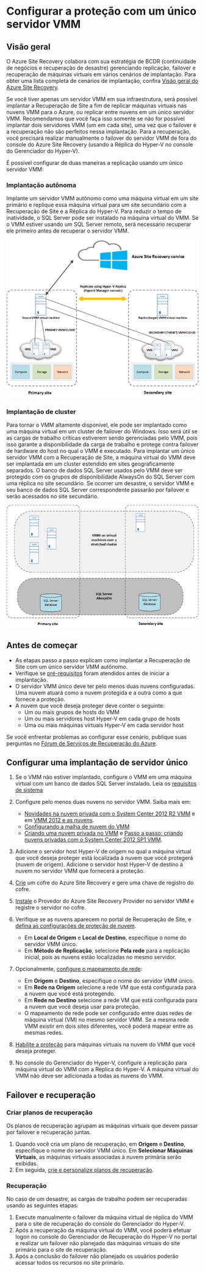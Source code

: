 
<properties
	pageTitle="Configurar a proteção com um único servidor VMM"
	description="O Azure Site Recovery coordena a replicação, o failover e a recuperação de máquinas virtuais localizadas em nuvens VMM locais para o Azure ou para uma nuvem VMM secundária."
	services="site-recovery"
	documentationCenter=""
	authors="rayne-wiselman"
	manager="jwhit"
	editor=""/>

<tags
	ms.service="site-recovery"
	ms.devlang="na"
	ms.topic="article"
	ms.tgt_pltfrm="na"
	ms.workload="backup-recovery"
	ms.date="11/18/2015"
	ms.author="raynew"/>

#  Configurar a proteção com um único servidor VMM

## Visão geral

O Azure Site Recovery colabora com sua estratégia de BCDR (continuidade de negócios e recuperação de desastre) gerenciando replicação, failover e recuperação de máquinas virtuais em vários cenários de implantação. Para obter uma lista completa de cenários de implantação, confira [Visão geral do Azure Site Recovery](site-recovery-overview.md).

Se você tiver apenas um servidor VMM em sua infraestrutura, será possível implantar a Recuperação de Site a fim de replicar máquinas virtuais nas nuvens VMM para o Azure, ou replicar entre nuvens em um único servidor VMM. Recomendamos que você faça isso somente se não for possível implantar dois servidores VMM (um em cada site), uma vez que o failover e a recuperação não são perfeitos nessa implantação. Para a recuperação, você precisará realizar manualmente o failover do servidor VMM de fora do console do Azure Site Recovery (usando a Réplica do Hyper-V no console do Gerenciador do Hyper-V).

É possível configurar de duas maneiras a replicação usando um único servidor VMM:

### Implantação autônoma

Implante um servidor VMM autônomo como uma máquina virtual em um site primário e replique essa máquina virtual para um site secundário com a Recuperação de Site e a Réplica do Hyper-V. Para reduzir o tempo de inatividade, o SQL Server pode ser instalado na máquina virtual do VMM. Se o VMM estiver usando um SQL Server remoto, será necessário recuperar ele primeiro antes de recuperar o servidor VMM.

![Servidor VMM virtual autônomo](./media/site-recovery-single-vmm/SingleVMMStandalone.png)

### Implantação de cluster

Para tornar o VMM altamente disponível, ele pode ser implantado como uma máquina virtual em um cluster de failover do Windows. Isso será útil se as cargas de trabalho críticas estiverem sendo gerenciadas pelo VMM, pois isso garante a disponibilidade da carga de trabalho e protege contra failover de hardware do host no qual o VMM é executado. Para implantar um único servidor VMM com a Recuperação de Site, a máquina virtual do VMM deve ser implantada em um cluster estendido em sites geograficamente separados. O banco de dados SQL Server usados pelo VMM deve ser protegido com os grupos de disponibilidade AlwaysOn do SQL Server com uma réplica no site secundário. Se ocorrer um desastre, o servidor VMM e seu banco de dados SQL Server correspondente passarão por failover e serão acessados no site secundário.

![Servidor VMM virtual clusterizado.](./media/site-recovery-single-vmm/SingleVMMCluster.png)


## Antes de começar

- As etapas passo a passo explicam como implantar a Recuperação de Site com um único servidor VMM autônomo.
- Verifique se [pré-requisitos](site-recovery-vmm-to-vmm.md#before-you-start) foram atendidos antes de iniciar a implantação.
- O servidor VMM único deve ter pelo menos duas nuvens configuradas. Uma nuvem atuará como a nuvem protegida e a outra como a que fornece a proteção.
- A nuvem que você deseja proteger deve conter o seguinte:
	- Um ou mais grupos de hosts do VMM
	- Um ou mais servidores host Hyper-V em cada grupo de hosts
	- Uma ou mais máquinas virtuais Hyper-V em cada servidor host

Se você enfrentar problemas ao configurar esse cenário, publique suas perguntas no [Fórum de Serviços de Recuperação do Azure](https://social.msdn.microsoft.com/Forums/azure/home?forum=hypervrecovmgr).



## Configurar uma implantação de servidor único

1. Se o VMM não estiver implantado, configure o VMM em uma máquina virtual com um banco de dados SQL Server instalado. Leia os [requisitos de sistema](https://technet.microsoft.com/library/dn771747.aspx) 
2. Configure pelo menos duas nuvens no servidor VMM. Saiba mais em:

	- [Novidades na nuvem privada com o System Center 2012 R2 VMM](http://channel9.msdn.com/Events/TechEd/NorthAmerica/2013/MDC-B357#fbid=) e em [VMM 2012 e as nuvens](http://www.server-log.com/blog/2011/8/26/vmm-2012-and-the-clouds.html). 
	- [Configurando a malha de nuvem do VMM](https://msdn.microsoft.com/library/azure/dn469075.aspx#BKMK_Fabric)
	- [Criando uma nuvem privada no VMM](https://technet.microsoft.com/library/jj860425.aspx) e [Passo a passo: criando nuvens privadas com o System Center 2012 SP1 VMM](http://blogs.technet.com/b/keithmayer/archive/2013/04/18/walkthrough-creating-private-clouds-with-system-center-2012-sp1-virtual-machine-manager-build-your-private-cloud-in-a-month.aspx).
3. Adicione o servidor host Hyper-V de origem no qual a máquina virtual que você deseja proteger está localizada à nuvem que você protegerá (nuvem de origem). Adicione o servidor host Hyper-V de destino à nuvem no servidor VMM que fornecerá a proteção.
4. [Crie](site-recovery-vmm-to-vmm.md#step-1-create-a-site-recovery-vault) um cofre do Azure Site Recovery e gere uma chave de registro do cofre.
4. [Instale](site-recovery-vmm-to-vmm.md#step-3-install-the-azure-site-recovery-provider) o Provedor do Azure Site Recovery Provider no servidor VMM e registre o servidor no cofre. 
5. Verifique se as nuvens aparecem no portal de Recuperação de Site, e [defina as configurações de proteção de nuvem](site-recovery-vmm-to-vmm.md#step-4-configure-cloud-protection-settings).
	- Em **Local de Origem** e **Local de Destino**, especifique o nome do servidor VMM único.
	- Em **Método de Replicação**, selecione **Pela rede** para a replicação inicial, pois as nuvens estão localizadas no mesmo servidor.

6. Opcionalmente, [configure o mapeamento de rede](site-recovery-vmm-to-vmm.md#step-5-configure-network-mapping):

	- Em **Origem** e **Destino**, especifique o nome do servidor VMM único.
	- Em **Rede na Origem** selecione a rede VM que está configurada para a nuvem que você está protegendo.
	- Em **Rede no Destino** selecione a rede VM que está configurada para a nuvem que você deseja usar para proteção.
	- O mapeamento de rede pode ser configurado entre duas redes de máquina virtual (VM) no mesmo servidor VMM. Se a mesma rede VMM existir em dois sites diferentes, você poderá mapear entre as mesmas redes.
7. [Habilite a proteção](site-recovery-vmm-to-vmm.md#step-7-enable-virtual-machine-protection) para máquinas virtuais na nuvem do VMM que você deseja proteger. 
7. No console do Gerenciador do Hyper-V, configure a replicação para máquina virtual do VMM com a Réplica do Hyper-V. A máquina virtual do VMM não deve ser adicionada a todas as nuvens do VMM.


## Failover e recuperação

### Criar planos de recuperação

Os planos de recuperação agrupam as máquinas virtuais que devem passar por failover e recuperação juntas.

1. Quando você cria um plano de recuperação, em **Origem** e **Destino**, especifique o nome do servidor VMM único. Em **Selecionar Máquinas Virtuais**, as máquinas virtuais associadas à nuvem primária serão exibidas.
2. Em seguida, [crie e personalize planos de recuperação](site-recovery-create-recovery-plans.md).


### Recuperação

No caso de um desastre, as cargas de trabalho podem ser recuperadas usando as seguintes etapas:

1. Execute manualmente o failover da máquina virtual de réplica do VMM para o site de recuperação do console do Gerenciador do Hyper-V.
2. Após a recuperação da máquina virtual do VMM, você poderá efetuar logon no console do Gerenciador de Recuperação do Hyper-V no portal e realizar um failover não planejado das máquinas virtuais do site primário para o site de recuperação.
3.  Após a conclusão do failover não planejado os usuários poderão acessar todos os recursos no site primário.


 

<!---HONumber=AcomDC_1125_2015-->